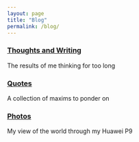 ```yaml
---
layout: page
title: "Blog"
permalink: /blog/
---
```



<h3><a href="{{ site.baseurl | relative_url }}/thoughts">Thoughts and Writing</a></h3>
The results of me thinking for too long


<h3><a href="{{ site.url | relative_url }}/quotes">Quotes</a></h3>
A collection of maxims to ponder on


<h3><a href="{{ site.url | relative_url }}/galleries">Photos</a></h3>
My view of the world through my Huawei P9



